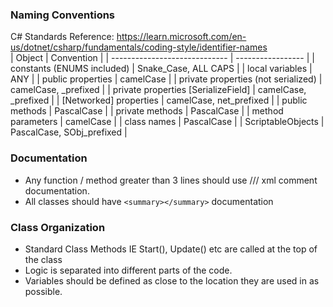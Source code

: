 ### Naming Conventions
C# Standards Reference: https://learn.microsoft.com/en-us/dotnet/csharp/fundamentals/coding-style/identifier-names  
| Object                                | Convention                |
| -----------------------------         | -----------------         |
| constants (ENUMS included)            | Snake_Case, ALL CAPS      |
| local variables                       | ANY                       |
| public properties                     | camelCase                 |
| private properties (not serialized)   | camelCase, _prefixed      |
| private properties [SerializeField]   | camelCase, _prefixed      |
| [Networked] properties                | camelCase, net_prefixed   |
| public methods                        | PascalCase                |
| private methods                       | PascalCase                |
| method parameters                     | camelCase                 |
| class names                           | PascalCase                |
| ScriptableObjects                     | PascalCase, SObj_prefixed |
<!-- WIP: ANY -->

### Documentation
- Any function / method greater than 3 lines should use /// xml comment documentation.
- All classes should have `<summary></summary>` documentation

### Class Organization
- Standard Class Methods IE Start(), Update() etc are called at the top of the class
- Logic is separated into different parts of the code.
- Variables should be defined as close to the location they are used in as possible.